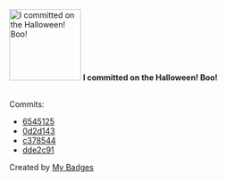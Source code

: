 <img src="https://my-badges.github.io/my-badges/spooky-commit.png" alt="I committed on the Halloween! Boo!" title="I committed on the Halloween! Boo!" width="128">
<strong>I committed on the Halloween! Boo!</strong>
<br><br>

Commits:

- <a href="https://github.com/noredistribution/cvprac/commit/6545125aa8fc6e01c56d53a6b921f8c3747def76">6545125</a>
- <a href="https://github.com/noredistribution/CVP-Scripts/commit/0d2d14358fe52f445a754ca9d2732e2c61e25915">0d2d143</a>
- <a href="https://github.com/noredistribution/CVP-Scripts/commit/c3785447992ce5dbca549b0fb2df956f5316d114">c378544</a>
- <a href="https://github.com/noredistribution/CVP-Scripts/commit/dde2c912da2b9a3679ef79d97d3f0fa5d695e51d">dde2c91</a>


Created by <a href="https://github.com/my-badges/my-badges">My Badges</a>